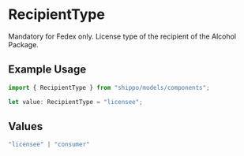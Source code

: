 # RecipientType

Mandatory for Fedex only. License type of the recipient of the Alcohol Package.

## Example Usage

```typescript
import { RecipientType } from "shippo/models/components";

let value: RecipientType = "licensee";
```

## Values

```typescript
"licensee" | "consumer"
```